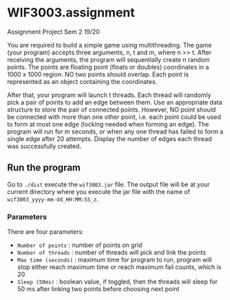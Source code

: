 # WIF3003.assignment
Assignment Project Sem 2 19/20

You are required to build a simple game using multithreading. The game (your program) accepts three arguments, n, t and m, where n >> t. After receiving the arguments, the program will sequentially create n random points. The points are floating point (floats or doubles) coordinates in a 1000 x 1000 region. NO two points should overlap. Each point is represented as an object containing the coordinates.

After that, your program will launch t threads. Each thread will randomly pick a pair of points to add an edge between them. Use an appropriate data structure to store the pair of connected points. However, NO point should be connected with more than one other point, i.e. each point could be used to form at most one edge (locking needed when forming an edge). The program will run for m seconds, or when any one thread has failed to form a single edge after 20 attempts. Display the number of edges each thread was successfully created.

## Run the program
Go to `./dist` execute the `wif3003.jar` file.
The output file will be at your current directory where you execute the jar file with the name of `wif3003_yyyy-mm-dd_HH:MM:SS_z`.

### Parameters
There are four parameters:
* `Number of points` : number of points on grid
* `Number of threads` : number of threads will pick and link the points
* `Max time (seconds)` : maximum time for program to run, program will stop either reach maximum time or reach maximum fail counts, which is 20
* `Sleep (50ms)` : boolean value, if toggled, then the threads will sleep for 50 ms after linking two points before choosing next point
